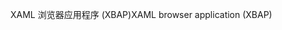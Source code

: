 <span data-ttu-id="e0b56-101">XAML 浏览器应用程序 (XBAP)</span><span class="sxs-lookup"><span data-stu-id="e0b56-101">XAML browser application (XBAP)</span></span>